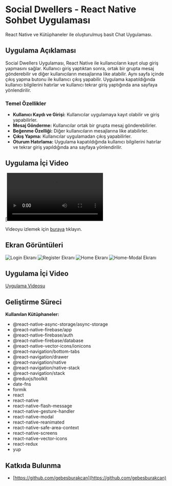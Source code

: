# Social Dwellers - React Native Sohbet Uygulaması

React Native ve Kütüphaneler ile oluşturulmuş basit Chat Uygulaması.

## Uygulama Açıklaması

Social Dwellers Uygulaması, React Native ile kullanıcıların kayıt olup giriş yapmasını sağlar. Kullanıcı giriş yaptıktan sonra, ortak bir grupta mesaj gönderebilir ve diğer kullanıcıların mesajlarına like atabilir. Aynı sayfa içinde çıkış yapma butonu ile kullanıcı çıkış yapabilir. Uygulama kapatıldığında kullanıcı bilgilerini hatırlar ve kullanıcı tekrar giriş yaptığında ana sayfaya yönlendirilir.

### Temel Özellikler
- **Kullanıcı Kaydı ve Girişi:** Kullanıcılar uygulamaya kayıt olabilir ve giriş yapabilirler.
- **Mesaj Gönderme:** Kullanıcılar ortak bir grupta mesaj gönderebilirler.
- **Beğenme Özelliği:** Diğer kullanıcıların mesajlarına like atabilirler.
- **Çıkış Yapma:** Kullanıcılar uygulamadan çıkış yapabilirler.
- **Oturum Hatırlama:** Uygulama kapatıldığında kullanıcı bilgilerini hatırlar ve tekrar giriş yapıldığında ana sayfaya yönlendirilir.

## Uygulama İçi Video

[![Uygulama Videosu](media/Social-Dwellers-Tanıtım.mp4)

Videoyu izlemek için [buraya](media/app-video.mp4) tıklayın.

## Ekran Görüntüleri
![Login Ekranı](media/social-dwellers-login.png)
![Register Ekranı](media/social-dwellers-register.png)
![Home Ekranı](media/social-dwellers-home-page.png)
![Home-Modal Ekranı](media/social-dwellers-home-page-modal.png)

## Uygulama İçi Video

[Uygulama Videosu](media/app-video.mp4)

## Geliştirme Süreci

**Kullanılan Kütüphaneler:**
- @react-native-async-storage/async-storage
- @react-native-firebase/app
- @react-native-firebase/auth
- @react-native-firebase/database
- @react-native-vector-icons/ionicons
- @react-navigation/bottom-tabs
- @react-navigation/drawer
- @react-navigation/native
- @react-navigation/native-stack
- @react-navigation/stack
- @reduxjs/toolkit
- date-fns
- formik
- react
- react-native
- react-native-flash-message
- react-native-gesture-handler
- react-native-modal
- react-native-reanimated
- react-native-safe-area-context
- react-native-screens
- react-native-vector-icons
- react-redux
- yup

## Katkıda Bulunma
- [https://github.com/gebesburakcan](https://github.com/gebesburakcan)

